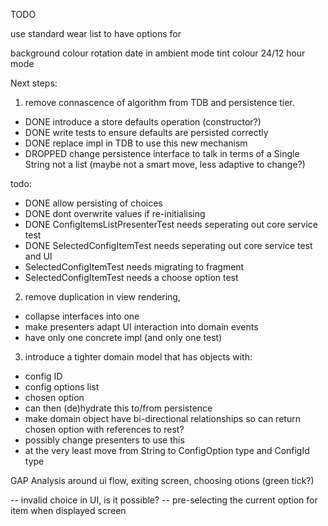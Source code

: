 TODO

use standard wear list to have options for

background colour
rotation
date in ambient mode
tint colour
24/12 hour mode



Next steps:

1. remove connascence of algorithm from TDB and persistence tier.
 - DONE introduce a store defaults operation (constructor?)
 - DONE write tests to ensure defaults are persisted correctly
 - DONE replace impl in TDB to use this new mechanism
 - DROPPED change persistence interface to talk in terms of a Single String not a list (maybe not a smart move, less adaptive to change?)


todo:
 - DONE allow persisting of choices
 - DONE dont overwrite values if re-initialising
 - DONE ConfigItemsListPresenterTest needs seperating out core service test
 - DONE SelectedConfigItemTest needs seperating out core service test and UI
 - SelectedConfigItemTest needs migrating to fragment
 - SelectedConfigItemTest needs a choose option test



2. remove duplication in view rendering,
 - collapse interfaces into one
 - make presenters adapt UI interaction into domain events
 - have only one concrete impl (and only one test)

3. introduce a tighter domain model that has objects with:
 - config ID
 - config options list
 - chosen option
 - can then (de)hydrate this to/from persistence
 - make domain object have bi-directional relationships so can return chosen option with references to rest?
 - possibly change presenters to use this
 - at the very least move from String to ConfigOption type and ConfigId type


 GAP Analysis around ui flow, exiting screen, choosing otions (green tick?)

 -- invalid choice in UI, is it possible?
 -- pre-selecting the current option for item when displayed screen